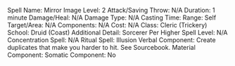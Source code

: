 
Spell Name: Mirror Image
Level: 2
Attack/Saving Throw: N/A
Duration: 1 minute
Damage/Heal: N/A
Damage Type: N/A
Casting Time: 
Range: Self
Target/Area: N/A
Components: N/A
Cost: N/A
Class: Cleric (Trickery)
School:  Druid (Coast)
Additional Detail:  Sorcerer
Per Higher Spell Level: N/A
Concentration Spell: N/A
Ritual Spell: Illusion
Verbal Component: Create duplicates that make you harder to hit.  See Sourcebook.
Material Component: 
Somatic Component: No
